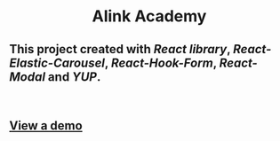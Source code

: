 <h1 align="center">Alink Academy</h1>


## This project created with *React library*, *React-Elastic-Carousel*, *React-Hook-Form*,  *React-Modal* and *YUP*.
<br>
<h2><a href="https://yulkabal.github.io/new-test-ilink/">View a demo</a></h2>


